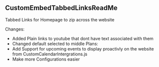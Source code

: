 ## CustomEmbedTabbedLinksReadMe

Tabbed Links for Homepage to zip across the website

Changes:
- Added Plain links to youtube that dont have text associated with them 
- Changed default selected to middle
Plans:
- Add Support for upcoming events to display proactivly on the website from CustomCalendarIntergrations.js
- Make more Configurations easier
